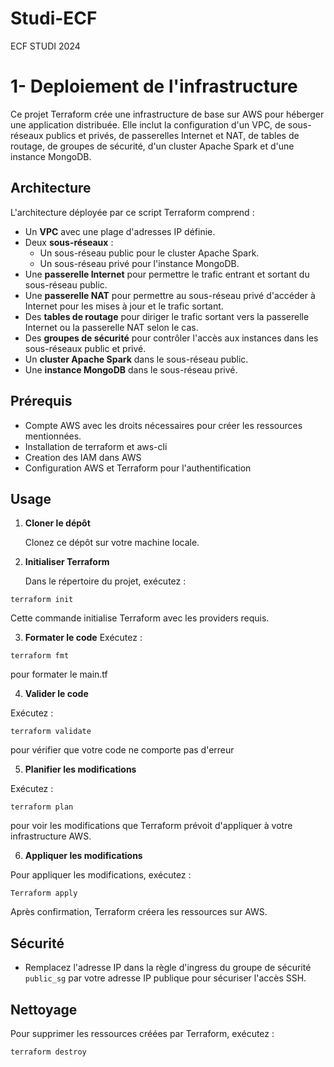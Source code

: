 # Studi-ECF
ECF STUDI 2024

# 1- Deploiement de l'infrastructure

Ce projet Terraform crée une infrastructure de base sur AWS pour héberger une application distribuée. Elle inclut la configuration d'un VPC, de sous-réseaux publics et privés, de passerelles Internet et NAT, de tables de routage, de groupes de sécurité, d'un cluster Apache Spark et d'une instance MongoDB.

## Architecture

L'architecture déployée par ce script Terraform comprend :
- Un **VPC** avec une plage d'adresses IP définie.
- Deux **sous-réseaux** :
  - Un sous-réseau public pour le cluster Apache Spark.
  - Un sous-réseau privé pour l'instance MongoDB.
- Une **passerelle Internet** pour permettre le trafic entrant et sortant du sous-réseau public.
- Une **passerelle NAT** pour permettre au sous-réseau privé d'accéder à Internet pour les mises à jour et le trafic sortant.
- Des **tables de routage** pour diriger le trafic sortant vers la passerelle Internet ou la passerelle NAT selon le cas.
- Des **groupes de sécurité** pour contrôler l'accès aux instances dans les sous-réseaux public et privé.
- Un **cluster Apache Spark** dans le sous-réseau public.
- Une **instance MongoDB** dans le sous-réseau privé.

## Prérequis

- Compte AWS avec les droits nécessaires pour créer les ressources mentionnées.
- Installation de terraform et aws-cli
- Creation des IAM dans AWS
- Configuration AWS et Terraform pour l'authentification

## Usage

1. **Cloner le dépôt**

   Clonez ce dépôt sur votre machine locale.

2. **Initialiser Terraform**

   Dans le répertoire du projet, exécutez :

```terraform init```

Cette commande initialise Terraform avec les providers requis.

3. **Formater le code**
Exécutez :

```terraform fmt```

pour formater le main.tf 

4. **Valider le code**

Exécutez :

```terraform validate```

pour vérifier que votre code ne comporte pas d'erreur

5. **Planifier les modifications**

Exécutez :

```terraform plan```

pour voir les modifications que Terraform prévoit d'appliquer à votre infrastructure AWS.

6. **Appliquer les modifications**

Pour appliquer les modifications, exécutez :

```Terraform apply```

Après confirmation, Terraform créera les ressources sur AWS.

## Sécurité

- Remplacez l'adresse IP dans la règle d'ingress du groupe de sécurité `public_sg` par votre adresse IP publique pour sécuriser l'accès SSH.

## Nettoyage

Pour supprimer les ressources créées par Terraform, exécutez :

```terraform destroy```